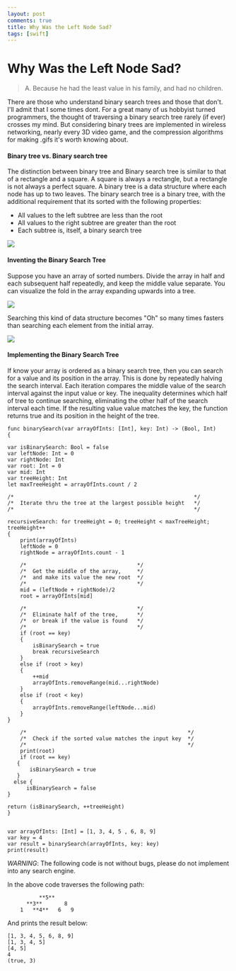 ```yaml
---
layout: post
comments: true
title: Why Was the Left Node Sad?
tags: [swift]
---
```

# Why Was the Left Node Sad?

> A. Because he had the least value in his family, and had no children. 

There are those who understand binary search trees and those that don't. I'll admit that I some times dont. For a great many of us hobbyist turned programmers, the thought of traversing a binary search tree rarely (if ever) crosses my mind. But considering binary trees are implemented in wireless networking, nearly every  3D video game, and the compression algorithms for making .gifs it's worth knowing about. 

#### Binary tree vs. Binary search tree

The distinction between binary tree and Binary search tree is similar to that of a rectangle and a square. A square is always a rectangle, but a rectangle is not always a perfect square. A binary tree is a data structure where each node has up to two leaves. The binary search tree is a binary tree, with the additional requirement that its sorted with the following properties:
- All values to the left subtree are less than the root
- All values to the right subtree are greater than the root
- Each subtree is, itself, a binary search tree

![](http://sourcecodemania.com/wp-content/uploads/2012/05/binary-tree-vs-binary-search-tree.jpg)

#### Inventing the Binary Search Tree

Suppose you have an array of sorted numbers. Divide the array in half and each subsequent half repeatedly, and keep the middle value separate. You can visualize the fold in the array expanding upwards into a tree.

![](https://blog.penjee.com/wp-content/uploads/2015/12/optimal-binary-search-tree-from-sorted-array.gif)

Searching this kind of data structure becomes "Oh" so many times fasters than searching each element from the initial array. 

![](https://blog.penjee.com/wp-content/uploads/2015/11/binary-search-tree-sorted-array-animation.gif)

#### Implementing the Binary Search Tree

If know your array is ordered as a binary search tree, then you can search for a value and its position in the array. This is done by repeatedly halving the search interval. Each iteration compares the middle value of the search interval against the input value or key. The inequality determines which half of tree to continue searching, eliminating the other half of the search interval each time. If the resulting value value matches the key, the function returns true and its position in the height of the tree. 

    func binarySearch(var arrayOfInts: [Int], key: Int) -> (Bool, Int)
    {
    
    var isBinarySearch: Bool = false
    var leftNode: Int = 0
    var rightNode: Int
    var root: Int = 0
    var mid: Int
    var treeHeight: Int
    let maxTreeHeight = arrayOfInts.count / 2
    
    /*                                                         */
    /*  Iterate thru the tree at the largest possible height   */
    /*                                                         */
    
    recursiveSearch: for treeHeight = 0; treeHeight < maxTreeHeight; treeHeight++
    {
        print(arrayOfInts)
        leftNode = 0
        rightNode = arrayOfInts.count - 1
        
        /*                                   */
        /*  Get the middle of the array,     */
        /*  and make its value the new root  */
        /*                                   */
        mid = (leftNode + rightNode)/2
        root = arrayOfInts[mid]
        
        /*                                   */
        /*  Eliminate half of the tree,      */
        /*  or break if the value is found   */
        /*                                   */
        if (root == key)
        {
            isBinarySearch = true
            break recursiveSearch
        }
        else if (root > key)
        {
            ++mid
            arrayOfInts.removeRange(mid...rightNode)
        }
        else if (root < key)
        {
            arrayOfInts.removeRange(leftNode...mid)
        }
    }
    
        /*                                                   */
        /*  Check if the sorted value matches the input key  */
        /*                                                   */
        print(root)
        if (root == key)
       {
           isBinarySearch = true
       }
      else {
          isBinarySearch = false
    }
    
    return (isBinarySearch, ++treeHeight)
    }


    var arrayOfInts: [Int] = [1, 3, 4, 5 , 6, 8, 9]
    var key = 4
    var result = binarySearch(arrayOfInts, key: key)
    print(result)

*WARNING*: The following code is not without bugs, please do not implement into any search engine.

In the above code traverses the following path:

              **5**
          **3**       8        
        1   **4**   6   9

And prints the result below:

    [1, 3, 4, 5, 6, 8, 9]
    [1, 3, 4, 5]
    [4, 5]
    4
    (true, 3)


